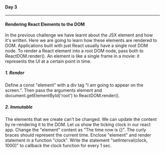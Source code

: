 #### Day 3
---

#### Rendering React Elements to the DOM

In the previous challenge we have learnt about the JSX element and how it's written. Here we are going to learn how these elements are rendered to DOM. Applications built with just React usually have a single root DOM node. 
To render a React element into a root DOM node, pass both to ReactDOM.render(). An element is like a single frame in a movie: it represents the UI at a certain point in time. 


##### 1. Render 
Define a const "element" with a div tag "I am going to appear on the screen.". Then pass the arguments element and document.getElementById('root') to ReactDOM.render(). 

##### 2. Immutable
The elements that we create can't be changed. We can update the content by re-rendering it to the DOM. Let us show the ticking clock in our react app. Change the "element" content as "The time now is {}". The curly braces should represent the current time. Enclose "element" and render statement in a function "clock". Write the statement "setInterval(clock, 1000)" to callback the clock function for every 1 sec.   

